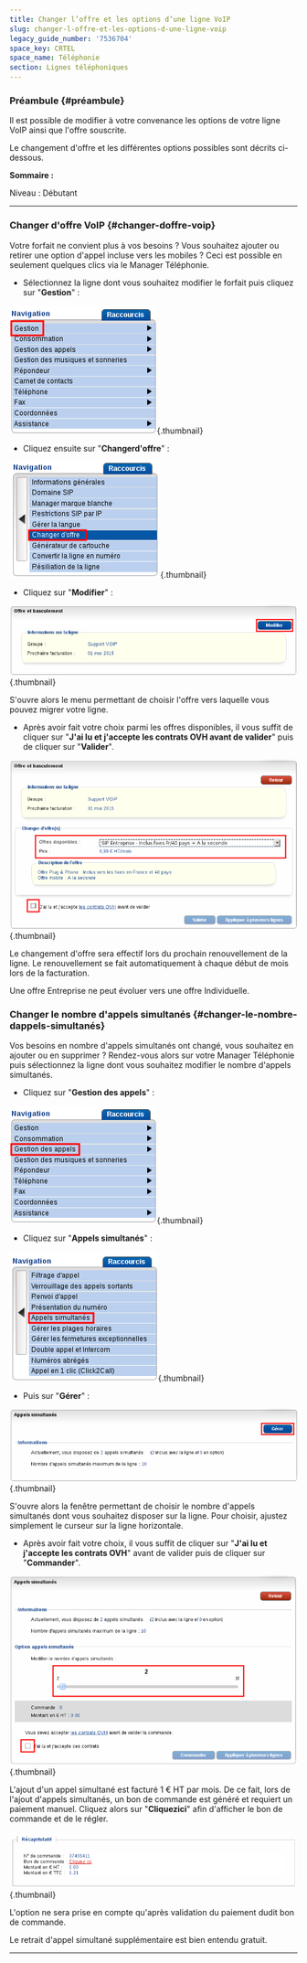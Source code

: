 ```yaml
---
title: Changer l’offre et les options d’une ligne VoIP
slug: changer-l-offre-et-les-options-d-une-ligne-voip
legacy_guide_number: '7536704'
space_key: CRTEL
space_name: Téléphonie
section: Lignes téléphoniques
---
```


### Préambule {#préambule}

Il est possible de modifier à votre convenance les options de votre ligne VoIP ainsi que l'offre souscrite.

Le changement d'offre et les différentes options possibles sont décrits ci-dessous.

**Sommaire :**

Niveau : Débutant

------------------------------------------------------------------------

### Changer d'offre VoIP {#changer-doffre-voip}

Votre forfait ne convient plus à vos besoins ? Vous souhaitez ajouter ou retirer une option d'appel incluse vers les mobiles ? Ceci est possible en seulement quelques clics via le Manager Téléphonie.

-   Sélectionnez la ligne dont vous souhaitez modifier le forfait puis cliquez sur "**Gestion**" :

![](images/option01.png){.thumbnail}

-   Cliquez ensuite sur "**Changerd'offre**" :

![](images/option02.png){.thumbnail}

-   Cliquez sur "**Modifier**" :

![](images/option03.png){.thumbnail}

S'ouvre alors le menu permettant de choisir l'offre vers laquelle vous pouvez migrer votre ligne.

-   Après avoir fait votre choix parmi les offres disponibles, il vous suffit de cliquer sur "**J'ai lu et j'accepte les contrats OVH avant de valider**" puis de cliquer sur "**Valider**".

![](images/option04.png){.thumbnail}

Le changement d'offre sera effectif lors du prochain renouvellement de la ligne. Le renouvellement se fait automatiquement à chaque début de mois lors de la facturation.

Une offre Entreprise ne peut évoluer vers une offre Individuelle.

### Changer le nombre d'appels simultanés {#changer-le-nombre-dappels-simultanés}

Vos besoins en nombre d'appels simultanés ont changé, vous souhaitez en ajouter ou en supprimer ? Rendez-vous alors sur votre Manager Téléphonie puis sélectionnez la ligne dont vous souhaitez modifier le nombre d'appels simultanés.

-   Cliquez sur "**Gestion des appels**" :

![](images/option05.png){.thumbnail}

-   Cliquez sur "**Appels simultanés**" :

![](images/option06.png){.thumbnail}

-   Puis sur "**Gérer**" :

![](images/option07.png){.thumbnail}

S'ouvre alors la fenêtre permettant de choisir le nombre d'appels simultanés dont vous souhaitez disposer sur la ligne. Pour choisir, ajustez simplement le curseur sur la ligne horizontale.

-   Après avoir fait votre choix, il vous suffit de cliquer sur "**J'ai lu et j'accepte les contrats OVH**" avant de valider puis de cliquer sur "**Commander**".

![](images/option08.png){.thumbnail}

L'ajout d'un appel simultané est facturé 1 € HT par mois. De ce fait, lors de l'ajout d'appels simultanés, un bon de commande est généré et requiert un paiement manuel. Cliquez alors sur "**Cliquezici**" afin d'afficher le bon de commande et de le régler.

![](images/option09.png){.thumbnail}

L'option ne sera prise en compte qu'après validation du paiement dudit bon de commande.

Le retrait d'appel simultané supplémentaire est bien entendu gratuit.

------------------------------------------------------------------------




